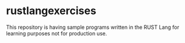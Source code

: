 # rustlangexercises
This repository is having sample programs written in the RUST Lang for learning purposes not for production use.

